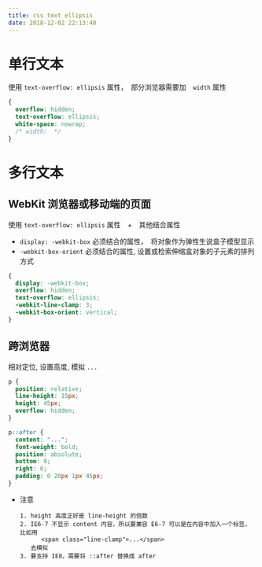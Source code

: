 ```yaml
---
title: css text ellipsis
date: 2018-12-02 22:13:40
---
```


# 单行文本

使用 `text-overflow: ellipsis` 属性，　部分浏览器需要加　`width` 属性

```css
{
  overflow: hidden;
  text-overflow: ellipsis;
  white-space: nowrap;
  /* width:  */
}
```

# 多行文本

## WebKit 浏览器或移动端的页面

使用 `text-overflow: ellipsis` 属性　+　其他结合属性

 * `display: -webkit-box` 必须结合的属性，　将对象作为弹性生说盒子模型显示
 * `-webkit-box-orient` 必须结合的属性, 设置或检索伸缩盒对象的子元素的排列方式

 ```css
 {
   display: -webkit-box;
   overflow: hidden;
   text-overflow: ellipsis;
   -webkit-line-clamp: 3;
   -webkit-box-orient: vertical;
 }
 ```

## 跨浏览器

相对定位, 设置高度, 模拟 `...`

```css
p {
  position: relative;
  line-height: 15px;
  height: 45px;
  overflow: hidden;
}

p::after {
  content: "...";
  font-weight: bold;
  position: absolute;
  bottom: 0;
  right: 0;
  padding: 0 20px 1px 45px;
}
```

* 注意

      1. height 高度正好是 line-height 的倍数
      2. IE6-7 不显示 content 内容，所以要兼容 E6-7 可以是在内容中加入一个标签，比如用
            <span class="line-clamp">...</span>
         去模拟
      3. 要支持 IE8，需要将 ::after 替换成 after
